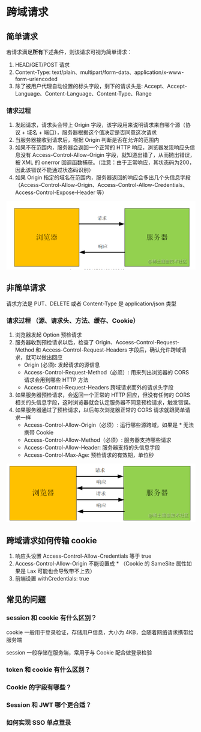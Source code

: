 # 跨域请求

## 简单请求

若请求满足**所有**下述条件，则该请求可视为简单请求：
1. HEAD/GET/POST 请求
2. Content-Type: text/plain、multipart/form-data、application/x-www-form-urlencoded
3. 除了被用户代理自动设置的标头字段，剩下的请求头是: Accept、Accept-Language、Content-Language、Content-Type、Range

### 请求过程
1. 发起请求，请求头会带上 Origin 字段，该字段用来说明请求来自哪个源（协议 + 域名 + 端口），服务器根据这个值决定是否同意这次请求
2. 当服务器接收到请求后，根据 Origin 判断是否在允许的范围内
3. 如果不在范围内，服务器会返回一个正常的 HTTP 响应，浏览器发现响应头信息没有 Access-Control-Allow-Origin 字段，就知道出错了，从而抛出错误，被 XML 的 onerror 回调函数捕获。（注意：由于正常响应，其状态码为200，因此该错误不能通过状态码识别）
4. 如果 Origin 指定的域名在范围内，服务器返回的响应会多出几个头信息字段（Access-Control-Allow-Origin、Access-Control-Allow-Credentials、Access-Control-Expose-Header 等）
   
![流程](./../../public/assets/网络/14.jpg)

## 非简单请求

请求方法是 PUT、DELETE 或者 Content-Type 是 application/json 类型

### 请求过程 （源、请求头、方法、缓存、Cookie）
1. 浏览器发起 Option 预检请求
2. 服务器收到预检请求以后，检查了 Origin、Access-Control-Request-Method 和 Access-Control-Request-Headers 字段后，确认允许跨域请求，就可以做出回应
   - Origin (必须): 发起请求的源信息
   - Access-Control-Request-Method（必须）: 用来列出浏览器的 CORS 请求会用到哪些 HTTP 方法
   - Access-Control-Request-Headers 跨域请求而外的请求头字段
3. 如果服务器预检请求，会返回一个正常的 HTTP 回应，但没有任何的 CORS 相关的头信息字段，这时浏览器就会认定服务器不同意预检请求，触发错误。
4. 如果服务器通过了预检请求，以后每次浏览器正常的 CORS 请求就跟简单请求一样
   - Access-Control-Allow-Origin（必须）: 运行哪些源跨域，如果是 * 无法携带 Cookie
   - Access-Control-Allow-Method（必须）: 服务器支持哪些请求
   - Access-Control-Allow-Header: 服务器支持的头信息字段
   - Access-Control-Max-Age: 预检请求的有效期，单位秒

![流程](./../../public/assets/网络/15.jpg)

## 跨域请求如何传输 cookie
1. 响应头设置 Access-Control-Allow-Credentials 等于 true
2. Access-Control-Allow-Origin 不能设置成 * （Cookie 的 SameSite 属性如果是 Lax 可能也会导致带不上去）
3. 前端设置 withCredentials: true



## 常见的问题

### session 和 cookie 有什么区别？

cookie 一般用于登录验证，存储用户信息，大小为 4KB，会随着网络请求携带给服务端

session 一般存储在服务端，常用于与 Cookie 配合做登录检验

### token 和 cookie 有什么区别？

### Cookie 的字段有哪些？

### Session 和 JWT 哪个更合适？

### 如何实现 SSO 单点登录